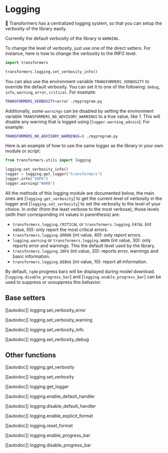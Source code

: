 <!--Copyright 2020 The HuggingFace Team. All rights reserved.

Licensed under the Apache License, Version 2.0 (the "License"); you may not use this file except in compliance with
the License. You may obtain a copy of the License at

http://www.apache.org/licenses/LICENSE-2.0

Unless required by applicable law or agreed to in writing, software distributed under the License is distributed on
an "AS IS" BASIS, WITHOUT WARRANTIES OR CONDITIONS OF ANY KIND, either express or implied. See the License for the
specific language governing permissions and limitations under the License.

⚠️ Note that this file is in Markdown but contain specific syntax for our doc-builder (similar to MDX) that may not be
rendered properly in your Markdown viewer.

-->

# Logging

🤗 Transformers has a centralized logging system, so that you can setup the verbosity of the library easily.

Currently the default verbosity of the library is `WARNING`.

To change the level of verbosity, just use one of the direct setters. For instance, here is how to change the verbosity
to the INFO level.

```python
import transformers

transformers.logging.set_verbosity_info()
```

You can also use the environment variable `TRANSFORMERS_VERBOSITY` to override the default verbosity. You can set it
to one of the following: `debug`, `info`, `warning`, `error`, `critical`. For example:

```bash
TRANSFORMERS_VERBOSITY=error ./myprogram.py
```

Additionally, some `warnings` can be disabled by setting the environment variable
`TRANSFORMERS_NO_ADVISORY_WARNINGS` to a true value, like *1*. This will disable any warning that is logged using
[`logger.warning_advice`]. For example:

```bash
TRANSFORMERS_NO_ADVISORY_WARNINGS=1 ./myprogram.py
```

Here is an example of how to use the same logger as the library in your own module or script:

```python
from transformers.utils import logging

logging.set_verbosity_info()
logger = logging.get_logger("transformers")
logger.info("INFO")
logger.warning("WARN")
```


All the methods of this logging module are documented below, the main ones are
[`logging.get_verbosity`] to get the current level of verbosity in the logger and
[`logging.set_verbosity`] to set the verbosity to the level of your choice. In order (from the least
verbose to the most verbose), those levels (with their corresponding int values in parenthesis) are:

- `transformers.logging.CRITICAL` or `transformers.logging.FATAL` (int value, 50): only report the most
  critical errors.
- `transformers.logging.ERROR` (int value, 40): only report errors.
- `logging.warning` or `transformers.logging.WARN` (int value, 30): only reports error and
  warnings. This the default level used by the library.
- `transformers.logging.INFO` (int value, 20): reports error, warnings and basic information.
- `transformers.logging.DEBUG` (int value, 10): report all information.

By default, `tqdm` progress bars will be displayed during model download. [`logging.disable_progress_bar`] and [`logging.enable_progress_bar`] can be used to suppress or unsuppress this behavior.

## Base setters

[[autodoc]] logging.set_verbosity_error

[[autodoc]] logging.set_verbosity_warning

[[autodoc]] logging.set_verbosity_info

[[autodoc]] logging.set_verbosity_debug

## Other functions

[[autodoc]] logging.get_verbosity

[[autodoc]] logging.set_verbosity

[[autodoc]] logging.get_logger

[[autodoc]] logging.enable_default_handler

[[autodoc]] logging.disable_default_handler

[[autodoc]] logging.enable_explicit_format

[[autodoc]] logging.reset_format

[[autodoc]] logging.enable_progress_bar

[[autodoc]] logging.disable_progress_bar
